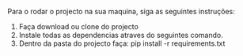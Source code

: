 Para o rodar o projecto na sua maquina, siga as seguintes instruções:

1. Faça download ou clone do projecto
2. Instale todas as dependencias atraves do seguintes comando.
3. Dentro da pasta do projecto faça:
  pip install -r requirements.txt
